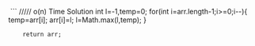 ​  ```
       ///// o(n) Time Solution
        int l=-1,temp=0;
        for(int i=arr.length-1;i>=0;i--){
            temp=arr[i];
            arr[i]=l;
            l=Math.max(l,temp);
        }
        
        return arr;
